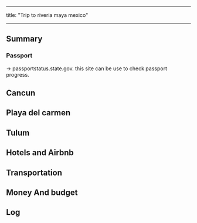 
---

title: "Trip to riveria maya mexico"

---



## Summary





### Passport

-> passportstatus.state.gov. this site can be use to check passport progress. 


## Cancun
## Playa del carmen
## Tulum
## Hotels and Airbnb
## Transportation 
## Money And budget 
## Log

